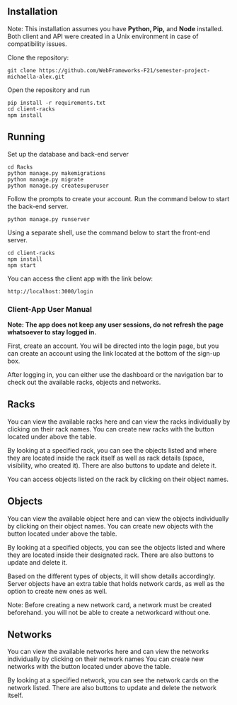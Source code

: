 ## Installation

Note: This installation assumes you have **Python, Pip,** and **Node** installed. Both client and API were created in a Unix environment in case of compatibility issues.

Clone the repository:

```
git clone https://github.com/WebFrameworks-F21/semester-project-michaella-alex.git
```

Open the repository and run

```
pip install -r requirements.txt
cd client-racks
npm install
```

## Running

Set up the database and back-end server

```
cd Racks
python manage.py makemigrations
python manage.py migrate
python manage.py createsuperuser
```

Follow the prompts to create your account. Run the command below to start the back-end server.

```
python manage.py runserver
```

Using a separate shell, use the command below to start the front-end server.

```
cd client-racks
npm install
npm start
```

You can access the client app with the link below:

```
http://localhost:3000/login
```

### Client-App User Manual

**Note: The app does not keep any user sessions, do not refresh the page whatsoever to stay logged in.**

First, create an account. You will be directed into the login page, but you can create an account using the link located at the bottom of the sign-up box.

After logging in, you can either use the dashboard or the navigation bar to check out the available racks, objects and networks.

## Racks

You can view the available racks here and can view the racks individually by clicking on their rack names. You can create new racks with the button located under above the table.

By looking at a specified rack, you can see the objects listed and where they are located inside the rack itself as well as rack details (space, visibility, who created it). There are also buttons to update and delete it.

You can access objects listed on the rack by clicking on their object names.

## Objects

You can view the available object here and can view the objects individually by clicking on their object names. You can create new objects with the button located under above the table.

By looking at a specified objects, you can see the objects listed and where they are located inside their designated rack. There are also buttons to update and delete it.

Based on the different types of objects, it will show details accordingly. Server objects have an extra table that holds network cards, as well as the option to create new ones as well.

Note: Before creating a new network card, a network must be created beforehand. you will not be able to create a networkcard without one.

## Networks

You can view the available networks here and can view the networks individually by clicking on their network names You can create new networks with the button located under above the table.

By looking at a specified network, you can see the network cards on the network listed. There are also buttons to update and delete the network itself.
